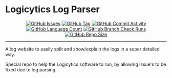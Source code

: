 # Logicytics Log Parser

<div align="center">
    <a href="https://github.com/DefinetlyNotAI/Logicytics_Logs/issues"><img src="https://img.shields.io/github/issues/DefinetlyNotAI/Logicytics_Logs" alt="GitHub Issues"></a>
    <a href="https://github.com/DefinetlyNotAI/Logicytics_Logs/tags"><img src="https://img.shields.io/github/v/tag/DefinetlyNotAI/Logicytics_Logs" alt="GitHub Tag"></a>
    <a href="https://github.com/DefinetlyNotAI/Logicytics_Logs/graphs/commit-activity"><img src="https://img.shields.io/github/commit-activity/t/DefinetlyNotAI/Logicytics_Logs" alt="GitHub Commit Activity"></a>
    <a href="https://github.com/DefinetlyNotAI/Logicytics_Logs/languages"><img src="https://img.shields.io/github/languages/count/DefinetlyNotAI/Logicytics_Logs" alt="GitHub Language Count"></a>
    <a href="https://github.com/DefinetlyNotAI/Logicytics_Logs/actions"><img src="https://img.shields.io/github/check-runs/DefinetlyNotAI/Logicytics_Logs/main" alt="GitHub Branch Check Runs"></a>
    <a href="https://github.com/DefinetlyNotAI/Logicytics_Logs"><img src="https://img.shields.io/github/repo-size/DefinetlyNotAI/Logicytics_Logs" alt="GitHub Repo Size"></a>
</div>

---

A log website to easily split and show/explain the logs in a super detailed way.

Special repo to help the Logicytics software to run, by allowing issue's to be fixed due to log parsing.
